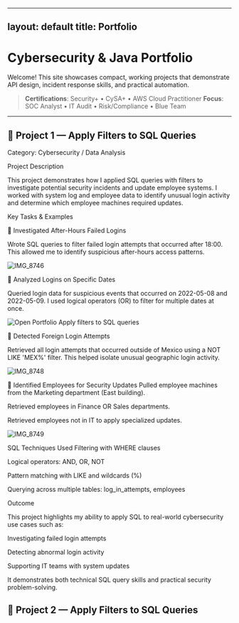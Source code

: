 
---
layout: default
title: Portfolio
---

# Cybersecurity & Java Portfolio

Welcome! This site showcases compact, working projects that demonstrate API design, incident response skills, and practical automation.

> **Certifications**: Security+ • CySA+ • AWS Cloud Practitioner
> **Focus**: SOC Analyst • IT Audit • Risk/Compliance • Blue Team

---

## 🔹 Project 1 — Apply Filters to SQL Queries


Category: Cybersecurity / Data Analysis



Project Description


This project demonstrates how I applied SQL queries with filters to investigate potential security incidents and update employee systems. I worked with system log and employee data to identify unusual login activity and determine which employee machines required updates.

Key Tasks & Examples


🔹 Investigated After-Hours Failed Logins


Wrote SQL queries to filter failed login attempts that occurred after 18:00. This allowed me to identify suspicious after-hours access patterns.

![IMG_8746](https://github.com/user-attachments/assets/535f7796-d0a5-4faa-a9ca-870ae3ebb7f1)

🔹 Analyzed Logins on Specific Dates


Queried login data for suspicious events that occurred on 2022-05-08 and 2022-05-09. I used logical operators (OR) to filter for multiple dates at once.

![Open Portfolio Apply filters to SQL queries](https://github.com/user-attachments/assets/daa398de-011c-4df7-a575-22c0e9554b71)

🔹 Detected Foreign Login Attempts


Retrieved all login attempts that occurred outside of Mexico using a NOT LIKE 'MEX%' filter. This helped isolate unusual geographic login activity.

![IMG_8748](https://github.com/user-attachments/assets/2ec4d114-be3d-4a70-9341-507504b6377c)

🔹 Identified Employees for Security Updates
Pulled employee machines from the Marketing department (East building).

Retrieved employees in Finance OR Sales departments.

Retrieved employees not in IT to apply specialized updates.



![IMG_8749](https://github.com/user-attachments/assets/4d486891-1caf-42cf-9e48-8a7cdb027977)

SQL Techniques Used
Filtering with WHERE clauses

Logical operators: AND, OR, NOT

Pattern matching with LIKE and wildcards (%)

Querying across multiple tables: log_in_attempts, employees

Outcome


This project highlights my ability to apply SQL to real-world cybersecurity use cases such as:

Investigating failed login attempts

Detecting abnormal login activity

Supporting IT teams with system updates


It demonstrates both technical SQL query skills and practical security problem-solving. 

## 🔹 Project 2 — Apply Filters to SQL Queries

